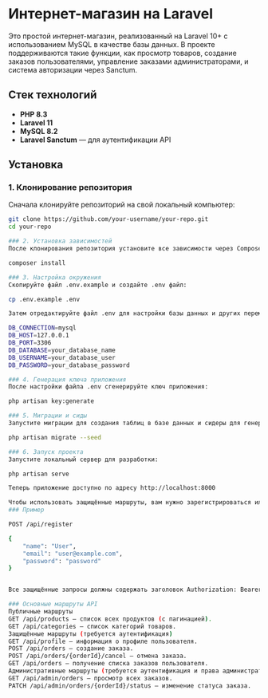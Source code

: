 # Интернет-магазин на Laravel

Это простой интернет-магазин, реализованный на Laravel 10+ с использованием MySQL в качестве базы данных. В проекте поддерживаются такие функции, как просмотр товаров, создание заказов пользователями, управление заказами администраторами, и система авторизации через Sanctum.

## Стек технологий

- **PHP 8.3**
- **Laravel 11**
- **MySQL 8.2**
- **Laravel Sanctum** — для аутентификации API

## Установка

### 1. Клонирование репозитория 

Сначала клонируйте репозиторий на свой локальный компьютер:

```bash
git clone https://github.com/your-username/your-repo.git
cd your-repo

### 2. Установка зависимостей
После клонирования репозитория установите все зависимости через Composer:

composer install

### 3. Настройка окружения
Скопируйте файл .env.example и создайте .env файл:

cp .env.example .env

Затем отредактируйте файл .env для настройки базы данных и других переменных окружения:

DB_CONNECTION=mysql
DB_HOST=127.0.0.1
DB_PORT=3306
DB_DATABASE=your_database_name
DB_USERNAME=your_database_user
DB_PASSWORD=your_database_password

### 4. Генерация ключа приложения
После настройки файла .env сгенерируйте ключ приложения:

php artisan key:generate

### 5. Миграции и сиды
Запустите миграции для создания таблиц в базе данных и сидеры для генерации тестовых данных:

php artisan migrate --seed

### 6. Запуск проекта
Запустите локальный сервер для разработки:

php artisan serve

Теперь приложение доступно по адресу http://localhost:8000

Чтобы использовать защищённые маршруты, вам нужно зарегистрироваться или войти в систему через API. После успешной авторизации вы получите токен доступа, который нужно передавать в заголовках для всех защищённых запросов.
### Пример

POST /api/register

{
    "name": "User",
    "email": "user@example.com",
    "password": "password"
}


Все защищённые запросы должны содержать заголовок Authorization: Bearer {токен}.

### Основные маршруты API
Публичные маршруты
GET /api/products — список всех продуктов (с пагинацией).
GET /api/categories — список категорий товаров.
Защищённые маршруты (требуется аутентификация)
GET /api/profile — информация о профиле пользователя.
POST /api/orders — создание заказа.
POST /api/orders/{orderId}/cancel — отмена заказа.
GET /api/orders — получение списка заказов пользователя.
Административные маршруты (требуется аутентификация и права администратора)
GET /api/admin/orders — просмотр всех заказов.
PATCH /api/admin/orders/{orderId}/status — изменение статуса заказа.